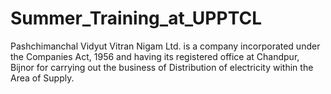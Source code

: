 # Summer_Training_at_UPPTCL
Pashchimanchal Vidyut Vitran Nigam Ltd. is a company incorporated under the Companies Act, 1956 and having its registered office at Chandpur, Bijnor for carrying out the business of Distribution of electricity within the Area of Supply. 

